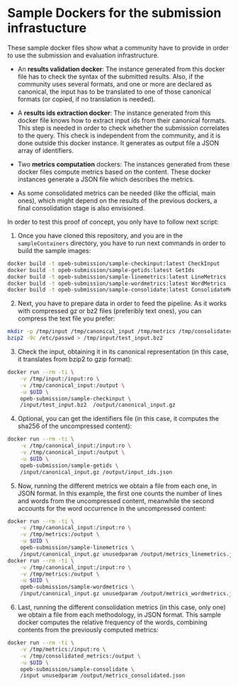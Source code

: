 Sample Dockers for the submission infrastucture
=============================================

These sample docker files show what a community have to provide in
order to use the submission and evaluation infrastructure.

* An __results validation docker__: The instance generated from this docker file
  has to check the syntax of the submitted results. Also, if the community uses
  several formats, and one or more are declared as canonical, the input has to be
  translated to one of those canonical formats (or copied, if no translation is
  needed).

* A __results ids extraction docker__: The instance generated from this docker
  file knows how to extract input ids from their canonical formats. This step
  is needed in order to check whether the submission correlates to the query.
  This check is independent from the community, and it is done outside this docker
  instance. It generates as output file a JSON array of identifiers.

* Two __metrics computation__ dockers: The instances generated from these docker
  files compute metrics based on the content. These docker instances generate a JSON
  file which describes the metrics.

* As some consolidated metrics can be needed (like the official, main ones), which
  might depend on the results of the previous dockers, a final consolidation stage
  is also envisioned.

In order to test this proof of concept, you only have to follow next script:

1. Once you have cloned this repository, and you are in the `sampleContainers` directory,
  you have to run next commands in order to build the sample images:

  ```bash
  docker build -t opeb-submission/sample-checkinput:latest CheckInput
  docker build -t opeb-submission/sample-getids:latest GetIds
  docker build -t opeb-submission/sample-linemetrics:latest LineMetrics
  docker build -t opeb-submission/sample-wordmetrics:latest WordMetrics
  docker build -t opeb-submission/sample-consolidate:latest ConsolidateMetrics
  ```

2. Next, you have to prepare data in order to feed the pipeline. As it works with
  compressed gz or bz2 files (preferibly text ones), you can compress the text file
  you prefer:

  ```bash
  mkdir -p /tmp/input /tmp/canonical_input /tmp/metrics /tmp/consolidated_metrics
  bzip2 -9c /etc/passwd > /tmp/input/test_input.bz2
  ```

3. Check the input, obtaining it in its canonical representation (in this case, it translates from bzip2 to gzip format):

  ```bash
  docker run --rm -ti \
      -v /tmp/input:/input:ro \
      -v /tmp/canonical_input:/output \
      -u $UID \
      opeb-submission/sample-checkinput \
      /input/test_input.bz2  /output/canonical_input.gz
  ```

4. Optional, you can get the identifiers file (in this case, it computes the sha256 of the uncompressed content):

  ```bash
  docker run --rm -ti \
      -v /tmp/canonical_input:/input:ro \
      -v /tmp/canonical_input:/output \
      -u $UID \
      opeb-submission/sample-getids \
      /input/canonical_input.gz /output/input_ids.json
  ```

5. Now, running the different metrics we obtain a file from each one, in JSON format. In this example, the first one counts the number of lines and words from the uncompressed content, meanwhile the second accounts for the word occurrence in the uncompressed content:

  ```bash
  docker run --rm -ti \
      -v /tmp/canonical_input:/input:ro \
      -v /tmp/metrics:/output \
      -u $UID \
      opeb-submission/sample-linemetrics \
      /input/canonical_input.gz unusedparam /output/metrics_linemetrics.json
  docker run --rm -ti \
      -v /tmp/canonical_input:/input:ro \
      -v /tmp/metrics:/output \
      -u $UID \
      opeb-submission/sample-wordmetrics \
      /input/canonical_input.gz unusedparam /output/metrics_wordmetrics.json
  ```

6. Last, running the different consolidation metrics (in this case, only one)
  we obtain a file from each methodology, in JSON format. This sample docker computes
  the relative frequency of the words, combining contents from the previously computed
  metrics:

  ```bash
  docker run --rm -ti \
      -v /tmp/metrics:/input:ro \
      -v /tmp/consolidated_metrics:/output \
      -u $UID \
      opeb-submission/sample-consolidate \
      /input unusedparam /output/metrics_consolidated.json
  ```
